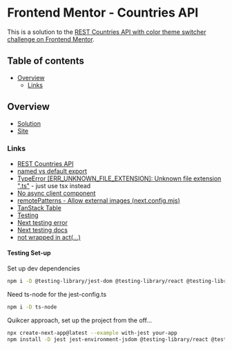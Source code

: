 # Frontend Mentor - Countries API

This is a solution to the [REST Countries API with color theme switcher challenge on Frontend Mentor](https://www.frontendmentor.io/challenges/rest-countries-api-with-color-theme-switcher-5cacc469fec04111f7b848ca).

## Table of contents

- [Overview](#overview)
  - [Links](#links)

## Overview

- [Solution]()
- [Site](https://countries-api-zeta-flame.vercel.app/)

### Links

- [REST Countries API](https://restcountries.com)
- [named vs default export](https://bootcamp.uxdesign.cc/named-export-vs-default-export-in-es6-a2370b062f17)
- [TypeError [ERR_UNKNOWN_FILE_EXTENSION]: Unknown file extension ".ts"](https://github.com/TypeStrong/ts-node/issues/1997) - just use tsx instead
- [No async client component](https://nextjs.org/docs/messages/no-async-client-component)
- [remotePatterns - Allow external images (next.config.mjs)](https://nextjs.org/docs/app/api-reference/components/image#remotepatterns)
- [TanStack Table](https://tanstack.com/table/latest/docs/introduction)
- [Testing](https://www.youtube.com/watch?v=pnLC-9waA44)
- [Next testing error](https://github.com/vercel/next.js/issues/53272)
- [Next testing docs](https://nextjs.org/docs/app/building-your-application/testing/jest)
- [not wrapped in act(...)](https://kentcdodds.com/blog/fix-the-not-wrapped-in-act-warning)

#### Testing Set-up

Set up dev dependencies

```bash
npm i -D @testing-library/jest-dom @testing-library/react @testing-library/user-event jest jest-environment-jsdom ts-jest
```

Need ts-node for the jest-config.ts

```bash
npm i -D ts-node
```

Quikcer approach, set up the project from the off...

```bash
npx create-next-app@latest --example with-jest your-app
npm install -D jest jest-environment-jsdom @testing-library/react @testing-library/jest-dom
```
